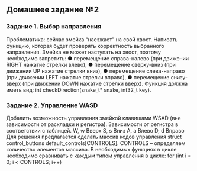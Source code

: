 ## Домашнее задание №2

### Задание 1. Выбор направления

Проблематика: сейчас змейка “наезжает” на свой хвост.
Написать функцию, которая будет проверять корректность выбранного
направления. Змейка не может наступать на хвост, поэтому необходимо
запретить:
● перемещение справа-налево (при движении RIGHT нажатие стрелки
влево),
● перемещение сверху-вниз (при движении UP нажатие стрелки вниз),
● перемещение слева-направо (при движении LEFT нажатие стрелки
вправо),
● перемещение снизу-вверх (при движении DOWN нажатие стрелки
вверх).
Функция должна иметь вид:
int checkDirection(snake_t\* snake, int32_t key).

### Задание 2. Управление WASD

Добавить возможность управления змейкой клавишами WSAD (вне
зависимости от раскладки и регистра).
Зависимости от регистра в соответствии с таблицей.
W, w Вверх
S, s Вниз
A, a Влево
D, d Вправо
Для решения предлагается сделать массив кодов управления struct
control_buttons default_controls[CONTROLS]. CONTROLS – определяем
количество элементов массива.
В необходимых функциях в цикле необходимо сравнивать с каждым типом
управления в цикле: for (int i = 0; i < CONTROLS; i++)
